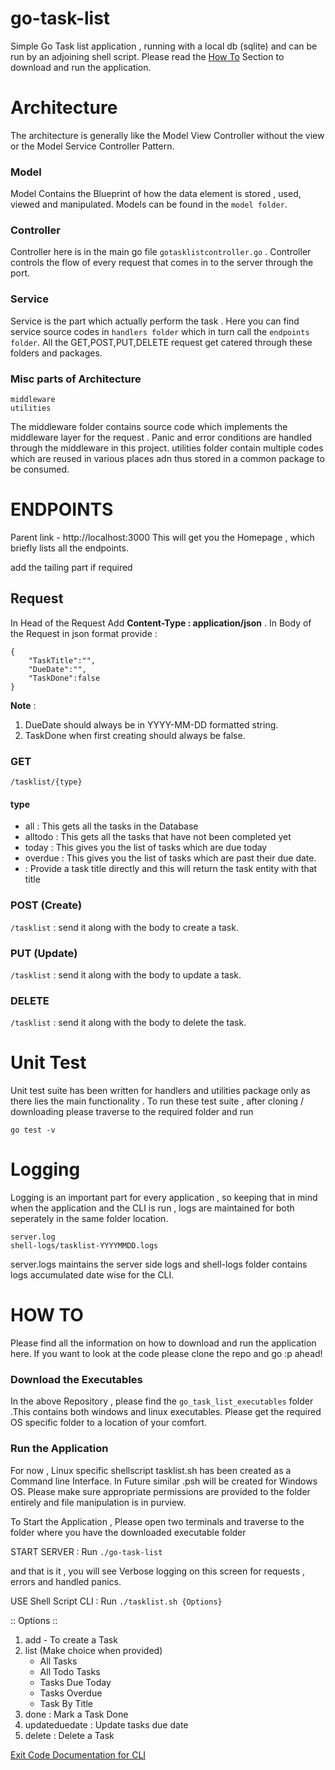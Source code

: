 # go-task-list
 Simple Go Task list application , running with a local db (sqlite) and can be run by an adjoining shell script. Please read the [How To](https://github.com/abhi-panda/go-task-list/blob/master/README.md#how-to) Section to download and run the application.

# Architecture
The architecture is generally like the Model View Controller without the view or the Model Service Controller Pattern.

### Model
Model Contains the Blueprint of how the data element is stored , used, viewed and manipulated. Models can be found in the `model folder`.

### Controller
Controller here is in the main go file `gotasklistcontroller.go` . Controller controls the flow of every request that comes in to the server through the port.

### Service
Service is the part which actually perform the task . Here you can find service source codes in `handlers folder` which in turn call the `endpoints folder`. All the GET,POST,PUT,DELETE request get catered through these folders and packages.

### Misc parts of Architecture
```
middleware
utilities
```
The middleware folder contains source code which implements the middleware layer for the request . Panic and error conditions are handled through the middleware in this project.
utilities folder contain multiple codes which are reused in various places adn thus stored in a common package to be consumed.

# ENDPOINTS
Parent link - http://localhost:3000
This will get you the Homepage , which briefly lists all the endpoints.

add the tailing part if required

## Request 
In Head of the Request Add **Content-Type : application/json** .
In Body of the Request in json format provide :
```
{
	"TaskTitle":"",
	"DueDate":"",
	"TaskDone":false
}
```
**Note** :
1. DueDate should always be in YYYY-MM-DD formatted string.
2. TaskDone when first creating should always be false.

### GET
`/tasklist/{type}`

#### type
- all : This gets all the tasks in the Database
- alltodo : This gets all the tasks that have not been completed yet
- today : This gives you the list of tasks which are due today
- overdue : This gives you the list of tasks which are past their due date.
- <TaskTitle> : Provide a task title directly and this will return the task entity with that title

### POST (Create)
`/tasklist` : send it along with the body to create a task.

### PUT (Update)
`/tasklist` : send it along with the body to update a task.

### DELETE 
`/tasklist` : send it along with the body to delete the task.

# Unit Test
Unit test suite has been written for handlers and utilities package only as there lies the main functionality .
To run these test suite , after cloning / downloading please traverse to the required folder and run
```
go test -v
```
# Logging
Logging is an important part for every application , so keeping that in mind when the application and the CLI is run , logs are maintained for both seperately in the same folder location. 
```
server.log
shell-logs/tasklist-YYYYMMDD.logs
```
server.logs maintains the server side logs
and shell-logs folder contains logs accumulated date wise for the CLI.

# HOW TO
Please find all the information on how to download and run the application here.
If you want to look at the code please clone the repo and go :p ahead!

### Download the Executables
In the above Repository , please find the `go_task_list_executables` folder .This contains both windows and linux executables. Please get the required OS specific folder to a location of your comfort. 

### Run the Application
For now , Linux specific shellscript tasklist.sh has been created as a Command line Interface. In Future similar .psh will be created for Windows OS. 
Please make sure appropriate permissions are provided to the folder entirely and file manipulation is in purview.

To Start the Application , Please open two terminals and traverse to the folder where you have the downloaded executable folder

START SERVER :
Run `./go-task-list`

and that is it , you will see Verbose logging on this screen for requests , errors and handled panics.

USE Shell Script CLI :
Run `./tasklist.sh {Options}`

:: Options ::
1. add - To create a Task
2. list (Make choice when provided)
	- All Tasks
	- All Todo Tasks
	- Tasks Due Today
	- Tasks Overdue
	- Task By Title
3. done : Mark a Task Done
4. updateduedate : Update tasks due date
5. delete : Delete a Task

[Exit Code Documentation for CLI](go_task_list_executables/linux_amd64/exit_codes.md)

